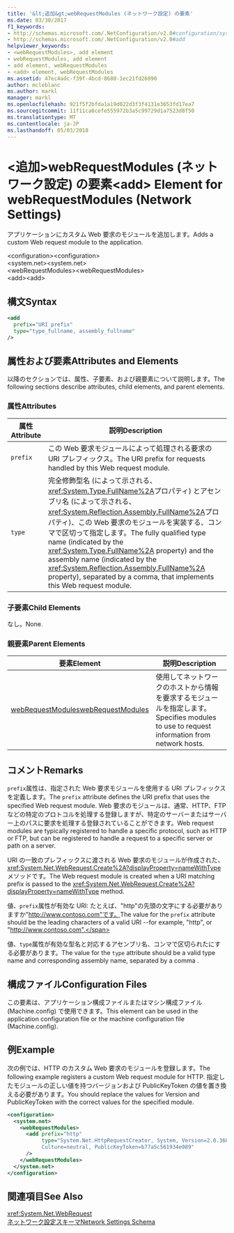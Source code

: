 ```yaml
---
title: '&lt;追加&gt;webRequestModules (ネットワーク設定) の要素'
ms.date: 03/30/2017
f1_keywords:
- http://schemas.microsoft.com/.NetConfiguration/v2.0#configuration/system.net/webRequestModules/add
- http://schemas.microsoft.com/.NetConfiguration/v2.0#add
helpviewer_keywords:
- <webRequestModules>, add element
- webRequestModules, add element
- add element, webRequestModules
- <add> element, webRequestModules
ms.assetid: 47ec4adc-f39f-4bcd-8680-1ec21fd26890
author: mcleblanc
ms.author: markl
manager: markl
ms.openlocfilehash: 921f5f2bfda1a19d022d3f3f4131e3653fd17ea7
ms.sourcegitcommit: 11f11ca6cefe555972b3a5c99729d1a7523d8f50
ms.translationtype: MT
ms.contentlocale: ja-JP
ms.lasthandoff: 05/03/2018
---
```

# <a name="ltaddgt-element-for-webrequestmodules-network-settings"></a><span data-ttu-id="8998a-102">&lt;追加&gt;webRequestModules (ネットワーク設定) の要素</span><span class="sxs-lookup"><span data-stu-id="8998a-102">&lt;add&gt; Element for webRequestModules (Network Settings)</span></span>
<span data-ttu-id="8998a-103">アプリケーションにカスタム Web 要求のモジュールを追加します。</span><span class="sxs-lookup"><span data-stu-id="8998a-103">Adds a custom Web request module to the application.</span></span>  
  
 <span data-ttu-id="8998a-104">\<configuration></span><span class="sxs-lookup"><span data-stu-id="8998a-104">\<configuration></span></span>  
<span data-ttu-id="8998a-105">\<system.net></span><span class="sxs-lookup"><span data-stu-id="8998a-105">\<system.net></span></span>  
<span data-ttu-id="8998a-106">\<webRequestModules></span><span class="sxs-lookup"><span data-stu-id="8998a-106">\<webRequestModules></span></span>  
<span data-ttu-id="8998a-107">\<add></span><span class="sxs-lookup"><span data-stu-id="8998a-107">\<add></span></span>  
  
## <a name="syntax"></a><span data-ttu-id="8998a-108">構文</span><span class="sxs-lookup"><span data-stu-id="8998a-108">Syntax</span></span>  
  
```xml  
<add   
  prefix="URI prefix"   
  type="type_fullname, assembly_fullname"   
/>  
```  
  
## <a name="attributes-and-elements"></a><span data-ttu-id="8998a-109">属性および要素</span><span class="sxs-lookup"><span data-stu-id="8998a-109">Attributes and Elements</span></span>  
 <span data-ttu-id="8998a-110">以降のセクションでは、属性、子要素、および親要素について説明します。</span><span class="sxs-lookup"><span data-stu-id="8998a-110">The following sections describe attributes, child elements, and parent elements.</span></span>  
  
### <a name="attributes"></a><span data-ttu-id="8998a-111">属性</span><span class="sxs-lookup"><span data-stu-id="8998a-111">Attributes</span></span>  
  
|<span data-ttu-id="8998a-112">**属性**</span><span class="sxs-lookup"><span data-stu-id="8998a-112">**Attribute**</span></span>|<span data-ttu-id="8998a-113">**説明**</span><span class="sxs-lookup"><span data-stu-id="8998a-113">**Description**</span></span>|  
|-------------------|---------------------|  
|`prefix`|<span data-ttu-id="8998a-114">この Web 要求モジュールによって処理される要求の URI プレフィックス。</span><span class="sxs-lookup"><span data-stu-id="8998a-114">The URI prefix for requests handled by this Web request module.</span></span>|  
|`type`|<span data-ttu-id="8998a-115">完全修飾型名 (によって示される、<xref:System.Type.FullName%2A>プロパティ) とアセンブリ名 (によって示される、<xref:System.Reflection.Assembly.FullName%2A>プロパティ)、この Web 要求のモジュールを実装する、コンマで区切って指定します。</span><span class="sxs-lookup"><span data-stu-id="8998a-115">The fully qualified type name (indicated by the <xref:System.Type.FullName%2A> property) and the assembly name (indicated by the <xref:System.Reflection.Assembly.FullName%2A> property), separated by a comma, that implements this Web request module.</span></span>|  
  
### <a name="child-elements"></a><span data-ttu-id="8998a-116">子要素</span><span class="sxs-lookup"><span data-stu-id="8998a-116">Child Elements</span></span>  
 <span data-ttu-id="8998a-117">なし。</span><span class="sxs-lookup"><span data-stu-id="8998a-117">None.</span></span>  
  
### <a name="parent-elements"></a><span data-ttu-id="8998a-118">親要素</span><span class="sxs-lookup"><span data-stu-id="8998a-118">Parent Elements</span></span>  
  
|<span data-ttu-id="8998a-119">**要素**</span><span class="sxs-lookup"><span data-stu-id="8998a-119">**Element**</span></span>|<span data-ttu-id="8998a-120">**説明**</span><span class="sxs-lookup"><span data-stu-id="8998a-120">**Description**</span></span>|  
|-----------------|---------------------|  
|[<span data-ttu-id="8998a-121">webRequestModules</span><span class="sxs-lookup"><span data-stu-id="8998a-121">webRequestModules</span></span>](../../../../../docs/framework/configure-apps/file-schema/network/webrequestmodules-element-network-settings.md)|<span data-ttu-id="8998a-122">使用してネットワークのホストから情報を要求するモジュールを指定します。</span><span class="sxs-lookup"><span data-stu-id="8998a-122">Specifies modules to use to request information from network hosts.</span></span>|  
  
## <a name="remarks"></a><span data-ttu-id="8998a-123">コメント</span><span class="sxs-lookup"><span data-stu-id="8998a-123">Remarks</span></span>  
 <span data-ttu-id="8998a-124">`prefix`属性は、指定された Web 要求モジュールを使用する URI プレフィックスを定義します。</span><span class="sxs-lookup"><span data-stu-id="8998a-124">The `prefix` attribute defines the URI prefix that uses the specified Web request module.</span></span> <span data-ttu-id="8998a-125">Web 要求のモジュールは、通常、HTTP、FTP などの特定のプロトコルを処理する登録しますが、特定のサーバーまたはサーバー上のパスに要求を処理する登録されていることができます。</span><span class="sxs-lookup"><span data-stu-id="8998a-125">Web request modules are typically registered to handle a specific protocol, such as HTTP or FTP, but can be registered to handle a request to a specific server or path on a server.</span></span>  
  
 <span data-ttu-id="8998a-126">URI の一致のプレフィックスに渡される Web 要求のモジュールが作成された、<xref:System.Net.WebRequest.Create%2A?displayProperty=nameWithType>メソッドです。</span><span class="sxs-lookup"><span data-stu-id="8998a-126">The Web request module is created when a URI matching prefix is passed to the <xref:System.Net.WebRequest.Create%2A?displayProperty=nameWithType> method.</span></span>  
  
 <span data-ttu-id="8998a-127">値、`prefix`属性が有効な URI: たとえば、"http"の先頭の文字にする必要がありますか"http://www.contoso.com"です。</span><span class="sxs-lookup"><span data-stu-id="8998a-127">The value for the `prefix` attribute should be the leading characters of a valid URI --for example, "http", or "http://www.contoso.com".</span></span>  
  
 <span data-ttu-id="8998a-128">値、`type`属性が有効な型名と対応するアセンブリ名、コンマで区切られたにする必要があります。</span><span class="sxs-lookup"><span data-stu-id="8998a-128">The value for the `type` attribute should be a valid type name and corresponding assembly name, separated by a comma .</span></span>  
  
## <a name="configuration-files"></a><span data-ttu-id="8998a-129">構成ファイル</span><span class="sxs-lookup"><span data-stu-id="8998a-129">Configuration Files</span></span>  
 <span data-ttu-id="8998a-130">この要素は、アプリケーション構成ファイルまたはマシン構成ファイル (Machine.config) で使用できます。</span><span class="sxs-lookup"><span data-stu-id="8998a-130">This element can be used in the application configuration file or the machine configuration file (Machine.config).</span></span>  
  
## <a name="example"></a><span data-ttu-id="8998a-131">例</span><span class="sxs-lookup"><span data-stu-id="8998a-131">Example</span></span>  
 <span data-ttu-id="8998a-132">次の例では、HTTP のカスタム Web 要求のモジュールを登録します。</span><span class="sxs-lookup"><span data-stu-id="8998a-132">The following example registers a custom Web request module for HTTP.</span></span> <span data-ttu-id="8998a-133">指定したモジュールの正しい値を持つバージョンおよび PublicKeyToken の値を置き換える必要があります。</span><span class="sxs-lookup"><span data-stu-id="8998a-133">You should replace the values for Version and PublicKeyToken with the correct values for the specified module.</span></span>  
  
```xml  
<configuration>  
  <system.net>  
    <webRequestModules>  
      <add prefix="http"  
           type="System.Net.HttpRequestCreator, System, Version=2.0.3600.0,  
           Culture=neutral, PublicKeyToken=b77a5c561934e089"  
      />  
    </webRequestModules>  
  </system.net>  
</configuration>  
```  
  
## <a name="see-also"></a><span data-ttu-id="8998a-134">関連項目</span><span class="sxs-lookup"><span data-stu-id="8998a-134">See Also</span></span>  
 <xref:System.Net.WebRequest>  
 [<span data-ttu-id="8998a-135">ネットワーク設定スキーマ</span><span class="sxs-lookup"><span data-stu-id="8998a-135">Network Settings Schema</span></span>](../../../../../docs/framework/configure-apps/file-schema/network/index.md)
